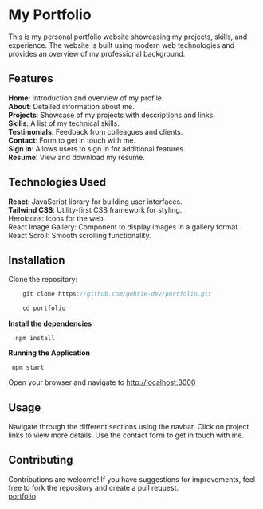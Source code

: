 # My Portfolio
This is my personal portfolio website showcasing my projects, skills, and experience.
The website is built using modern web technologies and provides an overview of my professional background.

## Features
**Home**: Introduction and overview of my profile.<br>
**About**: Detailed information about me.<br>
**Projects**: Showcase of my projects with descriptions and links.<br>
**Skills**: A list of my technical skills.<br>
**Testimonials**: Feedback from colleagues and clients.<br>
**Contact**: Form to get in touch with me.<br>
**Sign In**: Allows users to sign in for additional features.<br>
**Resume**: View and download my resume.<br>
## Technologies Used
**React**: JavaScript library for building user interfaces.<br>
**Tailwind CSS**: Utility-first CSS framework for styling.<br>
Heroicons: Icons for the web.<br>
React Image Gallery: Component to display images in a gallery format.<br>
React Scroll: Smooth scrolling functionality.<br>

## Installation
Clone the repository:


```javascript
    git clone https://github.com/gebrie-dev/portfolio.git
```
```javascript
    cd portfolio
```
**Install the dependencies**
```
  npm install
```
**Running the Application**
```
 npm start
```
Open your browser and navigate to [http://localhost:3000](http://localhost:3000)

## Usage
Navigate through the different sections using the navbar.
Click on project links to view more details.
Use the contact form to get in touch with me.
## Contributing
Contributions are welcome! If you have suggestions for improvements,
feel free to fork the repository and create a pull request.<br>
[portfolio](gebrieportfolio.netlify.app)


